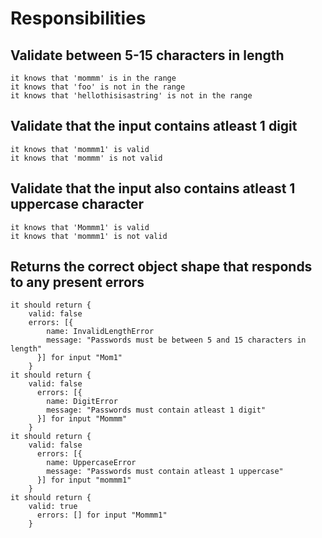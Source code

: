 # Responsibilities

## Validate between 5-15 characters in length
    it knows that 'mommm' is in the range
    it knows that 'foo' is not in the range
    it knows that 'hellothisisastring' is not in the range
## Validate that the input contains atleast 1 digit
    it knows that 'mommm1' is valid
    it knows that 'mommm' is not valid
## Validate that the input also contains atleast 1 uppercase character
    it knows that 'Mommm1' is valid
    it knows that 'mommm1' is not valid
## Returns the correct object shape that responds to any present errors
    it should return {
        valid: false
        errors: [{
            name: InvalidLengthError
            message: "Passwords must be between 5 and 15 characters in length"
          }] for input "Mom1"
        }
    it should return {
        valid: false
          errors: [{
            name: DigitError
            message: "Passwords must contain atleast 1 digit"
          }] for input "Mommm"
        }
    it should return {
        valid: false
          errors: [{
            name: UppercaseError
            message: "Passwords must contain atleast 1 uppercase"
          }] for input "mommm1"
        }
    it should return {
        valid: true
          errors: [] for input "Mommm1"
        } 